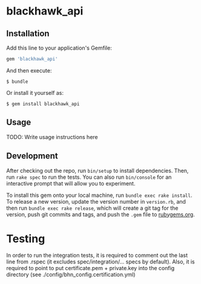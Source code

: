 # blackhawk_api

## Installation

Add this line to your application's Gemfile:

```ruby
gem 'blackhawk_api'
```

And then execute:

    $ bundle

Or install it yourself as:

    $ gem install blackhawk_api

## Usage

TODO: Write usage instructions here

## Development

After checking out the repo, run `bin/setup` to install dependencies. Then, run `rake spec` to run the tests.
You can also run `bin/console` for an interactive prompt that will allow you to experiment.

To install this gem onto your local machine, run `bundle exec rake install`.
To release a new version, update the version number in `version.rb`, and then run `bundle exec rake release`, which will create a git tag for the version,
push git commits and tags, and push the `.gem` file to [rubygems.org](https://rubygems.org).

# Testing

In order to run the integration tests, it is required to comment out the last line from .rspec (it excludes spec/integration/... specs by default). Also,
it is required to point to put certificate.pem + private.key into the config directory (see ./config/bhn_config.certification.yml)
